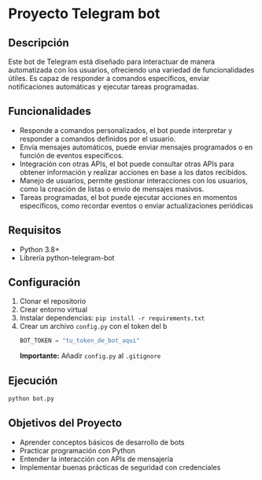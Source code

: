 # Proyecto Telegram bot

## Descripción
Este bot de Telegram está diseñado para interactuar de manera automatizada con los usuarios, ofreciendo una variedad de funcionalidades útiles. Es capaz de responder a comandos específicos, enviar notificaciones automáticas y ejecutar tareas programadas.

## Funcionalidades
- Responde a comandos personalizados, el bot puede interpretar y responder a comandos definidos por el usuario.
- Envía mensajes automáticos, puede enviar mensajes programados o en función de eventos específicos.
- Integración con otras APIs, el bot puede consultar otras APIs para obtener información y realizar acciones en base a los datos recibidos.
- Manejo de usuarios, permite gestionar interacciones con los usuarios, como la creación de listas o envío de mensajes masivos.
- Tareas programadas, el bot puede ejecutar acciones en momentos específicos, como recordar eventos o enviar actualizaciones periódicas
  
## Requisitos
- Python 3.8+
- Librería python-telegram-bot

## Configuración
1. Clonar el repositorio
2. Crear entorno virtual
3. Instalar dependencias: `pip install -r requirements.txt`
4. Crear un archivo `config.py` con el token del b
    ```python
   BOT_TOKEN = "tu_token_de_bot_aqui"
   ```
   **Importante:** Añadir `config.py` al `.gitignore`

## Ejecución
```bash
python bot.py
```

## Objetivos del Proyecto
- Aprender conceptos básicos de desarrollo de bots
- Practicar programación con Python
- Entender la interacción con APIs de mensajería
- Implementar buenas prácticas de seguridad con credenciales
